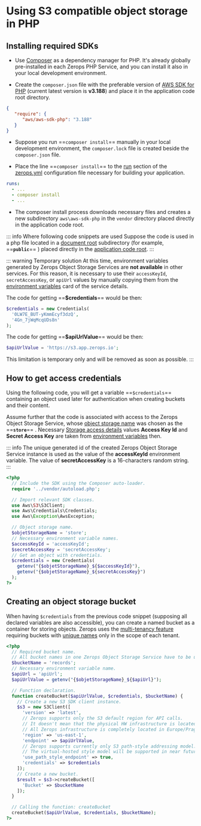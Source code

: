 # Using S3 compatible object storage in PHP

## Installing required SDKs

* Use [Composer](https://getcomposer.org) as a dependency manager for PHP. It's already globally pre-installed in each Zerops PHP Service, and you can install it also in your local development environment.

* Create the `composer.json` file with the preferable version of [AWS SDK for PHP](https://aws.amazon.com/sdk-for-php) (current latest version is **v3.188**) and place it in the application code root directory.

```json
{
   "require": {
      "aws/aws-sdk-php": "3.188"
   }
}
```

* Suppose you run ==`composer install`== manually in your local development environment, the `composer.lock` file is created beside the `composer.json` file.

* Place the line ==`composer install`== to the [run](/documentation/build/build-config.html#run) section of the [zerops.yml](/documentation/build/build-config.html) configuration file necessary for building your application.

```yaml
runs:
  - ...
  - composer install
  - ...
```

* The composer install process downloads necessary files and creates a new subdirectory `aws\aws-sdk-php` in the `vendor` directory placed directly in the application code root.

<!-- markdownlint-disable DOCSMD004 -->
::: info Where following code snippets are used
Suppose the code is used in a php file located in a [document root](/documentation/services/runtimes/php.html#setting-php-apache-document-root) subdirectory (for example, ==**`public`**== ) placed directly in the [application code root](/documentation/services/runtimes/php.html#application-code-root-and-document-root).
:::
<!-- markdownlint-enable DOCSMD004 -->

<!-- markdownlint-disable DOCSMD004 -->
::: warning Temporary solution
At this time, environment variables generated by Zerops Object Storage Services are **not available** in other services. For this reason, it is necessary to use their `accessKeyId`, `secretAccessKey`, or `apiUrl` values by manually copying them from the [environment variables](/documentation/environment-variables/how-to-access.html) card of the service details.

The code for getting ==**$credentials**== would be then:

```php
$credentials = new Credentials(
  '0LW7E_BUT-yKmmEcyf3dzQ',
  '4Gn_7jWqMcqUDs8n'
);
```

The code for getting ==**$apiUrlValue**== would be then:

```php
$apiUrlValue = 'https://s3.app.zerops.io';
```

This limitation is temporary only and will be removed as soon as possible.
:::
<!-- markdownlint-enable DOCSMD004 -->
## How to get access credentials

Using the following code, you will get a variable ==`$credentials`== containing an object used later for authentication when creating buckets and their content.

Assume further that the code is associated with access to the Zerops Object Storage Service, whose [object storage name](/documentation/services/storage/s3.html#object-storage-name) was chosen as the ==**`store`**== . Necessary [Storage access details](/documentation/services/storage/s3.html#from-local-development-environment) values **Access Key Id** and **Secret Access Key** are taken from [environment variables](/documentation/environment-variables/how-to-access.html) then.

<!-- markdownlint-disable DOCSMD004 -->
::: info
The unique generated id of the created Zerops Object Storage Service instance is used as the value of the **accessKeyId** environment variable. The value of **secretAccessKey** is a 16-characters random string.
:::
<!-- markdownlint-enable DOCSMD004 -->

```php
<?php
  // Include the SDK using the Composer auto-loader.
  require '../vendor/autoload.php';

  // Import relevant SDK classes.
  use Aws\S3\S3Client;
  use Aws\Credentials\Credentials;
  use Aws\Exception\AwsException;

  // Object storage name.
  $objetStorageName = 'store';
  // Necessary environment variable names.
  $accessKeyId = 'accessKeyId';
  $secretAccessKey = 'secretAccessKey';
  // Get an object with credentials.
  $credentials = new Credentials(
    getenv("{$objetStorageName}_${$accessKeyId}"),
    getenv("{$objetStorageName}_${secretAccessKey}")
  );
?>
```

## Creating an object storage bucket

When having `$credentials` from the previous code snippet (supposing all declared variables are also accessible), you can create a named bucket as a container for storing objects. Zerops uses the [multi-tenancy feature](https://docs.ceph.com/en/latest/radosgw/multitenancy) requiring buckets with [unique names](/documentation/services/storage/s3.html#object-store-bucket-names) only in the scope of each tenant.

```php
<?php
  // Required bucket name.
  // All bucket names in one Zerops Object Storage Service have to be unique!
  $bucketName = 'records';
  // Necessary environment variable name.
  $apiUrl = 'apiUrl';
  $apiUrlValue = getenv("{$objetStorageName}_${$apiUrl}");

  // Function declaration.
  function createBucket($apiUrlValue, $credentials, $bucketName) {
    // Create a new S3 SDK client instance.
    $s3 = new S3Client([
      'version' => 'latest',
      // Zerops supports only the S3 default region for API calls.
      // It doesn't mean that the physical HW infrastructure is located there also.
      // All Zerops infrastructure is completely located in Europe/Prague.
      'region' => 'us-east-1',
      'endpoint' => $apiUrlValue,
      // Zerops supports currently only S3 path-style addressing model.
      // The virtual-hosted style model will be supported in near future.
      'use_path_style_endpoint' => true,
      'credentials' => $credentials
    ]);
    // Create a new bucket.
    $result = $s3->createBucket([
      'Bucket' => $bucketName
    ]);
  }

  // Calling the function: createBucket
  createBucket($apiUrlValue, $credentials, $bucketName);
?>
```
